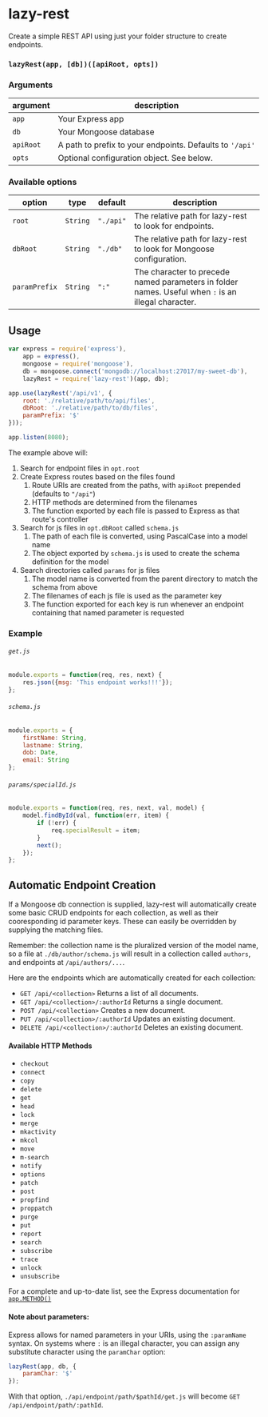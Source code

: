 # lazy-rest

Create a simple REST API using just your folder structure to create endpoints.

### `lazyRest(app, [db])([apiRoot, opts])`

### Arguments

| argument  | description                                              |
|-----------|----------------------------------------------------------|
| `app`     | Your Express app                                         |
| `db`      | Your Mongoose database                                   |
| `apiRoot` | A path to prefix to your endpoints. Defaults to `'/api'` |
| `opts`    | Optional configuration object. See below.                |

### Available options

| option        | type     | default   | description                                                                                         |
|---------------|----------|-----------|-----------------------------------------------------------------------------------------------------|
| `root`        | `String` | `"./api"` | The relative path for lazy-rest to look for endpoints.                                              |
| `dbRoot`      | `String` | `"./db"`  | The relative path for lazy-rest to look for Mongoose configuration.                                 |
| `paramPrefix` | `String` | `":"`     | The character to precede named parameters in folder names. Useful when `:` is an illegal character. |

## Usage

```js
var express = require('express'),
	app = express(),
	mongoose = require('mongoose'),
	db = mongoose.connect('mongodb://localhost:27017/my-sweet-db'),
	lazyRest = require('lazy-rest')(app, db);

app.use(lazyRest('/api/v1', {
	root: './relative/path/to/api/files',
	dbRoot: './relative/path/to/db/files',
	paramPrefix: '$'
}));

app.listen(8080);
```

The example above will:

1. Search for endpoint files in `opt.root`
1. Create Express routes based on the files found
	1. Route URIs are created from the paths, with `apiRoot` prepended (defaults to `"/api"`)
	1. HTTP methods are determined from the filenames
	1. The function exported by each file is passed to Express as that route's controller
1. Search for js files in `opt.dbRoot` called `schema.js`
	1. The path of each file is converted, using PascalCase into a model name
	1. The object exported by `schema.js` is used to create the schema definition for the model
1. Search directories called `params` for js files
	1. The model name is converted from the parent directory to match the schema from above
	1. The filenames of each js file is used as the parameter key
	1. The function exported for each key is run whenever an endpoint containing that named parameter is requested

### Example

###### `get.js`
```js
module.exports = function(req, res, next) {
	res.json({msg: 'This endpoint works!!!'});
};
```

###### `schema.js`
```js
module.exports = {
	firstName: String,
	lastname: String,
	dob: Date,
	email: String
};
```

###### `params/specialId.js`
```js
module.exports = function(req, res, next, val, model) {
	model.findById(val, function(err, item) {
		if (!err) {
			req.specialResult = item;
		}
		next();
	});
};
```

## Automatic Endpoint Creation

If a Mongoose db connection is supplied, lazy-rest will automatically create some basic CRUD endpoints for each collection, as well as their cooresponding id parameter keys. These can easily be overridden by supplying the matching files.

Remember: the collection name is the pluralized version of the model name, so a file at `./db/author/schema.js` will result in a collection called `authors`, and endpoints at `/api/authors/...`.

Here are the endpoints which are automatically created for each collection:

* `GET /api/<collection>` Returns a list of all documents.
* `GET /api/<collection>/:authorId` Returns a single document.
* `POST /api/<collection>` Creates a new document.
* `PUT /api/<collection>/:authorId` Updates an existing document.
* `DELETE /api/<collection>/:authorId` Deletes an existing document.

#### Available HTTP Methods

* `checkout`
* `connect`
* `copy`
* `delete`
* `get`
* `head`
* `lock`
* `merge`
* `mkactivity`
* `mkcol`
* `move`
* `m-search`
* `notify`
* `options`
* `patch`
* `post`
* `propfind`
* `proppatch`
* `purge`
* `put`
* `report`
* `search`
* `subscribe`
* `trace`
* `unlock`
* `unsubscribe`

For a complete and up-to-date list, see the Express documentation for [`app.METHOD()`](http://expressjs.com/api.html#app.METHOD)

#### Note about parameters:
Express allows for named parameters in your URIs, using the `:paramName` syntax. On systems where `:` is an illegal character, you can assign any substitute character using the `paramChar` option:

```js
lazyRest(app, db, {
	paramChar: '$'
});
```

With that option, `./api/endpoint/path/$pathId/get.js` will become `GET /api/endpoint/path/:pathId`.